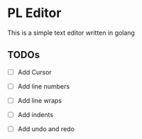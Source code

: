 # PL Editor
This is a simple text editor written in golang

## TODOs

- [ ] Add Cursor

- [ ] Add line numbers

- [ ] Add line wraps

- [ ] Add indents

- [ ] Add undo and redo
